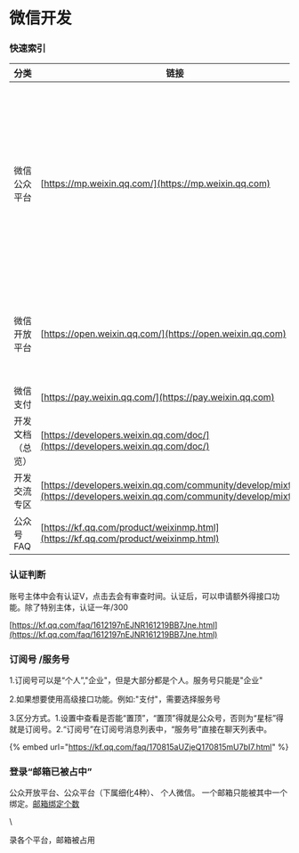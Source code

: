 # 微信开发

### 快速索引

| 分类       | 链接                                                                                                                       | 描述                             |
| -------- | ------------------------------------------------------------------------------------------------------------------------ | ------------------------------ |
| 微信公众平台   | [https://mp.weixin.qq.com/](https://mp.weixin.qq.com)                                                                    | 公众号分为4种->订阅号、服务号、小程序、企业微信（企业号） |
| 微信开放平台   | [https://open.weixin.qq.com/](https://open.weixin.qq.com)                                                                | 开发人员。移动端，网站等                   |
| 微信支付     | [https://pay.weixin.qq.com/](https://pay.weixin.qq.com)                                                                  | 还没用过                           |
| 开发文档（总览） | [https://developers.weixin.qq.com/doc/](https://developers.weixin.qq.com/doc/)                                           |                                |
| 开发交流专区   | [https://developers.weixin.qq.com/community/develop/mixflow](https://developers.weixin.qq.com/community/develop/mixflow) |                                |
| 公众号FAQ   | [https://kf.qq.com/product/weixinmp.html](https://kf.qq.com/product/weixinmp.html)                                       |                                |

### 认证判断

&#x20;账号主体中会有认证V，点击去会有审查时间。认证后，可以申请额外得接口功能。除了特别主体，认证一年/300

[https://kf.qq.com/faq/1612197nEJNR161219BB7Jne.html](https://kf.qq.com/faq/1612197nEJNR161219BB7Jne.html)

### 订阅号 /服务号

1.订阅号可以是“个人”,"企业"，但是大部分都是个人。服务号只能是"企业"

2.如果想要使用高级接口功能。例如:"支付"，需要选择服务号

3.区分方式。1.设置中查看是否能“置顶”，“置顶”得就是公众号，否则为“星标”得就是订阅号。2.“订阅号”在订阅号消息列表中，“服务号”直接在聊天列表中。

{% embed url="https://kf.qq.com/faq/170815aUZjeQ170815mU7bI7.html" %}

### 登录“邮箱已被占中”

公众开放平台、公众平台（下属细化4种）、 个人微信。 一个邮箱只能被其中一个绑定。[邮箱绑定个数](https://kf.qq.com/faq/120911VrYVrA140428naUJVv.html)&#x20;



\


录各个平台，邮箱被占用
